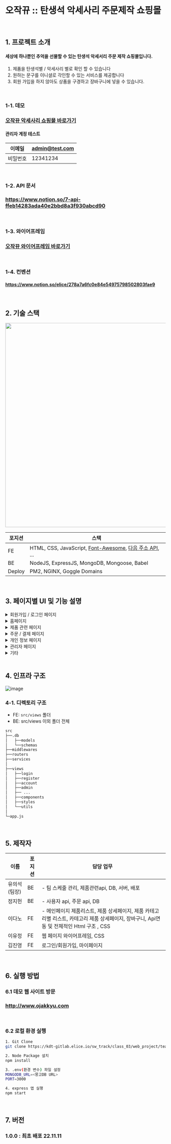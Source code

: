 # 오작뀨 :: 탄생석 악세사리 주문제작 쇼핑몰

<div>

</div>

<br />

## 1. 프로젝트 소개

#### 세상에 하나뿐인 추억을 선물할 수 있는 탄생석 악세서리 주문 제작 쇼핑몰입니다.

1. 제품을 탄생석별 / 악세사리 별로 확인 할 수 있습니다
2. 원하는 문구를 이니셜로 각인할 수 있는 서비스를 제공합니다
3. 회원 가입을 하지 않아도 상품을 구경하고 장바구니에 넣을 수 있습니다.

<br />

### 1-1. 데모

### [오작뀨 악세사리 쇼핑몰 바로가기](http://www.ojakkyu.com/)

#### 관리자 계정 테스트

| 이메일   | admin@test.com |
| -------- | -------------- |
| 비밀번호 | 12341234       |

<br />

### 1-2. API 문서

### https://www.notion.so/7-api-ffeb14283ada40e2bbd8a3f930abcd90

<br>

### 1-3. 와이어프레임

### [오작뀨 와이어프레임 바로가기](https://kdt-gitlab.elice.io/sw_track/class_03/web_project/team7/ojakkyu/uploads/5c1666b0cdc453c648f8246fe4c8ffbc/7%ED%8C%80_%EC%98%A4%EC%9E%91%EB%80%A8_%EC%99%80%EC%9D%B4%EC%96%B4%ED%94%84%EB%A0%88%EC%9E%84.png)

<br>

### 1-4. 컨벤션

#### https://www.notion.so/elice/278a7a6fc0e84e54975798502803fae9

<br>

## 2. 기술 스택

<img src="https://kdt-gitlab.elice.io/sw_track/class_03/web_project/team7/ojakkyu/uploads/3f0935427734d2d6a6102f089a7c5693/tech_stack.png" width="640" />

<br>

| 포지션 | 스택                                                                                                                      |
| ------ | ------------------------------------------------------------------------------------------------------------------------- |
| FE     | HTML, CSS, JavaScript, [Font-Awesome](https://fontawesome.com), [다음 주소 API](https://postcode.map.daum.net/guide), ... |
| BE     | NodeJS, ExpressJS, MongoDB, Mongoose, Babel                                                                               |
| Deploy | PM2, NGINX, Goggle Domains                                                                                                |

<br>

## 3. 페이지별 UI 및 기능 설명

<details><summary>회원가입 / 로그인 페이지</summary>

![image](https://kdt-gitlab.elice.io/sw_track/class_03/web_project/team7/ojakkyu/uploads/cd543580b46caa2397655257187e47ef/%E1%84%92%E1%85%AC%E1%84%8B%E1%85%AF%E1%86%AB%E1%84%80%E1%85%A1%E1%84%8B%E1%85%B5%E1%86%B8_%E1%84%85%E1%85%A9%E1%84%80%E1%85%B3%E1%84%8B%E1%85%B5%E1%86%AB.png)

</details>
<details><summary>홈페이지</summary>

|                                                                                                                                       |
| :-----------------------------------------------------------------------------------------------------------------------------------: |
| ![image](https://kdt-gitlab.elice.io/sw_track/class_03/web_project/team7/ojakkyu/uploads/0495077ed3fc35961f4ea223f0cb4c44/home_1.png) |
|                                                              홈페이지 ⓵                                                               |
| ![image](https://kdt-gitlab.elice.io/sw_track/class_03/web_project/team7/ojakkyu/uploads/cc89ec2f496796a92134bd75402ecf2a/home_2.png) |
|                                                              홈페이지 ⓶                                                               |

</details>
<details><summary>제품 관련 페이지</summary>

|                                                                                                                                               |
| :-------------------------------------------------------------------------------------------------------------------------------------------: |
|  ![image](https://kdt-gitlab.elice.io/sw_track/class_03/web_project/team7/ojakkyu/uploads/6705cb9285460a3be6a7eefd86101ba9/product_list.png)  |
|                                                              제품 리스트 페이지                                                               |
| ![image](https://kdt-gitlab.elice.io/sw_track/class_03/web_project/team7/ojakkyu/uploads/74cabf4819b970cce7d10fa686779b97/product_detail.png) |
|                                                               제품 상세 페이지                                                                |
|      ![image](https://kdt-gitlab.elice.io/sw_track/class_03/web_project/team7/ojakkyu/uploads/48f3fac53d45d0f040c44d70c09535ad/cart.png)      |
|                                                                장바구니 페이지                                                                |

</details>
<details><summary>주문 / 결제 페이지</summary>

|                                                                                                                                      |
| :----------------------------------------------------------------------------------------------------------------------------------: |
| ![image](https://kdt-gitlab.elice.io/sw_track/class_03/web_project/team7/ojakkyu/uploads/1ce9a92334d7ba6c8b8a04d6f2655b34/order.png) |
|                                                             주문 페이지                                                              |

</details>
<details><summary>개인 정보 페이지</summary>

|                                                                                                                                                                                                                                                                                   |
| :-------------------------------------------------------------------------------------------------------------------------------------------------------------------------------------------------------------------------------------------------------------------------------: |
|                                                                       ![image](https://kdt-gitlab.elice.io/sw_track/class_03/web_project/team7/ojakkyu/uploads/44ba128e9e7b1cc6e33222377906faeb/mypage.png)                                                                       |
|                                                                                                                                 개인 페이지 메인                                                                                                                                  |
| ![image](https://kdt-gitlab.elice.io/sw_track/class_03/web_project/team7/ojakkyu/uploads/22c8dbe9f6a36ef7ae32371624452884/%E1%84%89%E1%85%B3%E1%84%8F%E1%85%B3%E1%84%85%E1%85%B5%E1%86%AB%E1%84%89%E1%85%A3%E1%86%BA_2022-11-15_%E1%84%8B%E1%85%A9%E1%84%92%E1%85%AE_6.46.14.png) |
|                                                                                                                                     주문 조회                                                                                                                                     |
| ![image](https://kdt-gitlab.elice.io/sw_track/class_03/web_project/team7/ojakkyu/uploads/df11346661a345ab3fae1e9f7c6d4adf/%E1%84%89%E1%85%B3%E1%84%8F%E1%85%B3%E1%84%85%E1%85%B5%E1%86%AB%E1%84%89%E1%85%A3%E1%86%BA_2022-11-15_%E1%84%8B%E1%85%A9%E1%84%92%E1%85%AE_6.46.19.png) |
|                                                                                                                               개인정보 조회 / 수정                                                                                                                                |
| ![image](https://kdt-gitlab.elice.io/sw_track/class_03/web_project/team7/ojakkyu/uploads/bf27be038f2b47f43ab0e45943072a8f/%E1%84%89%E1%85%B3%E1%84%8F%E1%85%B3%E1%84%85%E1%85%B5%E1%86%AB%E1%84%89%E1%85%A3%E1%86%BA_2022-11-15_%E1%84%8B%E1%85%A9%E1%84%92%E1%85%AE_6.46.24.png) |
|                                                                                                                                     회원 탈퇴                                                                                                                                     |

</details>
<details><summary>관리자 페이지</summary>

|                                                                                                                                                                                                                                                                                   |
| :-------------------------------------------------------------------------------------------------------------------------------------------------------------------------------------------------------------------------------------------------------------------------------: |
| ![image](https://kdt-gitlab.elice.io/sw_track/class_03/web_project/team7/ojakkyu/uploads/ab3a3ebcc922552d7f3278b1d0059f28/%E1%84%89%E1%85%B3%E1%84%8F%E1%85%B3%E1%84%85%E1%85%B5%E1%86%AB%E1%84%89%E1%85%A3%E1%86%BA_2022-11-15_%E1%84%8B%E1%85%A9%E1%84%92%E1%85%AE_6.46.30.png) |
|                                                                                                                                관리자 페이지 메인                                                                                                                                 |
| ![image](https://kdt-gitlab.elice.io/sw_track/class_03/web_project/team7/ojakkyu/uploads/143e5b1e80dd40014ec6883d8596e263/%E1%84%89%E1%85%B3%E1%84%8F%E1%85%B3%E1%84%85%E1%85%B5%E1%86%AB%E1%84%89%E1%85%A3%E1%86%BA_2022-11-15_%E1%84%8B%E1%85%A9%E1%84%92%E1%85%AE_6.46.36.png) |
|                                                                                                                                     상품 추가                                                                                                                                     |
| ![image](https://kdt-gitlab.elice.io/sw_track/class_03/web_project/team7/ojakkyu/uploads/843746212ec8fbf0b32a640165fb364e/%E1%84%89%E1%85%B3%E1%84%8F%E1%85%B3%E1%84%85%E1%85%B5%E1%86%AB%E1%84%89%E1%85%A3%E1%86%BA_2022-11-15_%E1%84%8B%E1%85%A9%E1%84%92%E1%85%AE_6.46.40.png) |
|                                                                                                                                 상품 수정 / 삭제                                                                                                                                  |

</details>
<details><summary>기타</summary>

|                                                                                                                                                                                                                                                                                   |
| :-------------------------------------------------------------------------------------------------------------------------------------------------------------------------------------------------------------------------------------------------------------------------------: |
| ![image](https://kdt-gitlab.elice.io/sw_track/class_03/web_project/team7/ojakkyu/uploads/d69f5fbd84698000190d377dff7432a9/%E1%84%89%E1%85%B3%E1%84%8F%E1%85%B3%E1%84%85%E1%85%B5%E1%86%AB%E1%84%89%E1%85%A3%E1%86%BA_2022-11-15_%E1%84%8B%E1%85%A9%E1%84%92%E1%85%AE_6.46.46.png) |
|                                                                                                                                    404 페이지                                                                                                                                     |

</details>

<br />

## 4. 인프라 구조

![image](https://i.ibb.co/9tGxmx0/image.png)<br />

### 4-1. 디렉토리 구조

- FE: `src/views` 폴더
- BE: src/views 이외 폴더 전체

```bash
src
├──.db
│	├──models
│	└──schemas
├──middlewares
├──routers
├──services
│
├──views
│	├──login
│	├──register
│	├──account
│	├──admin
│	├── ...
│	├──components
│	├──styles
│	└──utils
│
└─app.js
```

<br />

## 5. 제작자

| 이름         | 포지션 | 담당 업무                                     |
| ------------ | ------ | --------------------------------------------- |
| 유의석(팀장) | BE     | - 팀 스케줄 관리, 제품관련api, DB, 서버, 배포 |
| 정지헌       | BE     | - 사용자 api, 주문 api, DB                                            |
| 이다노       | FE     | - 메인페이지 제품리스트, 제품 상세페이지, 제품 카테고리별 리스트, 카테고리 제품 상세페이지, 장바구니, Api연동 및 전체적인 Html 구조 , CSS|
| 이유정       | FE     | 웹 페이지 와이어프레임, CSS                   |
| 김진영       | FE     | 로그인/회원가입, 마이페이지                   |

<br />

## 6. 실행 방법

### 6.1 데모 웹 사이트 방문

### http://www.ojakkyu.com

<br />

### 6.2 로컬 환경 실행

```bash
1. Git Clone
git clone https://kdt-gitlab.elice.io/sw_track/class_03/web_project/team7/ojakkyu.git

2. Node Package 설치
npm install

3. .env(환경 변수) 파일 설정
MONGODB_URL=<몽고DB URL>
PORT=3000

4. express 앱 실행
npm start
```

<br>

## 7. 버전

### 1.0.0 : 최초 배포 22.11.11
